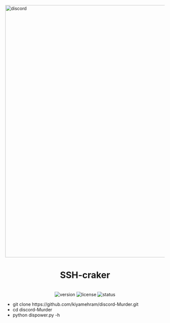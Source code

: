 <p align="center">

  <img src="https://images.saatchiart.com/saatchi/985315/art/4123321/3193173-HSC00001-7.jpg" alt="discord" align="center" width="800"></p>

<h1 align="center"> SSH-craker</h1>
<p align="center">
  <br>
  <img src="https://img.shields.io/badge/version-1.0.0-blue" alt="version">
  <img src="https://img.shields.io/badge/license-MIT-green" alt="license">
  <img src="https://img.shields.io/badge/status-active-brightgreen" alt="status">
</p>
<ul>
<li>git clone https://github.com/kiyamehram/discord-Murder.git</li>
<li>cd discord-Murder</li>
<li>python dispower.py -h</li>
</ul>

